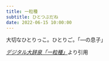 ```yaml
---
title: 一粒種
subtitle: ひとつぶだね
date: 2022-06-15 10:00:00
---
```


大切なひとりっこ。ひとりご。「―の息子」

<cite>[デジタル大辞泉「一粒種」](https://dictionary.goo.ne.jp/word/%E4%B8%80%E7%B2%92%E7%A8%AE/)</cite>より引用